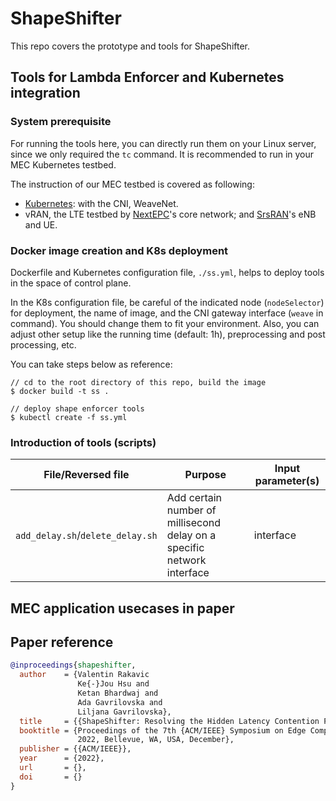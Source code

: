 # ShapeShifter

This repo covers the prototype and tools for ShapeShifter.

## Tools for Lambda Enforcer and Kubernetes integration

### System prerequisite

For running the tools here, you can directly run them on your Linux server, 
since we only required the `tc` command. 
It is recommended to run in your MEC Kubernetes testbed.

The instruction of our MEC testbed is covered as following:
* [Kubernetes](https://github.com/GTkernel/kubernetes-cluster-deployment): with the CNI, WeaveNet.
* vRAN, the LTE testbed by [NextEPC](https://github.com/GTkernel/nextepc)'s core network; 
and [SrsRAN](https://github.com/GTkernel/srsRAN)'s eNB and UE.

### Docker image creation and K8s deployment

Dockerfile and Kubernetes configuration file, `./ss.yml`, helps to deploy tools in
the space of control plane. 

In the K8s configuration file, 
be careful of the indicated node (`nodeSelector`) for deployment, the name of image,
and the CNI gateway interface (`weave` in command).
You should change them to fit your environment.
Also, you can adjust other setup like the running time (default: 1h), 
preprocessing and post processing, etc.


You can take steps below as reference:

```
// cd to the root directory of this repo, build the image
$ docker build -t ss .

// deploy shape enforcer tools
$ kubectl create -f ss.yml
```


### Introduction of tools (scripts) 

|File/Reversed file |  Purpose  |Input parameter(s) |
|-------------------|-----------|-------------------|
|`add_delay.sh`/`delete_delay.sh`|Add certain number of millisecond delay on a specific network interface|interface|


## MEC application usecases in paper

## Paper reference

```bib
@inproceedings{shapeshifter,
  author    = {Valentin Rakavic
               Ke{-}Jou Hsu and
               Ketan Bhardwaj and
               Ada Gavrilovska and
               Liljana Gavrilovska},
  title     = {{ShapeShifter: Resolving the Hidden Latency Contention Problem in MEC}},
  booktitle = {Proceedings of the 7th {ACM/IEEE} Symposium on Edge Computing, {SEC}
               2022, Bellevue, WA, USA, December},
  publisher = {{ACM/IEEE}},
  year      = {2022},
  url       = {},
  doi       = {}
}
```

